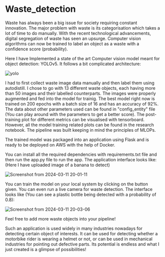 # Waste_detection

Waste has always been a big issue for society requiring constant innovation. The major problem with waste is its categorisation which takes a lot of time to do manually. With the recent technological advancements, digital segregation of waste has seen an upsurge. Computer vision algorithms can now be trained to label an object as a waste with a confidence score (probability). 

Here I have Implemented a state of the art Computer vision model meant for object detection: YOLOv5. It follows a bit complicated architecture:

![yolo](https://github.com/shazam37/Waste_detection/assets/119686545/16764aa5-4dc1-451f-ba1f-2e3c489abe7b)


I had to first collect waste image data manually and then label them using autodistill. I chose to go with 13 different waste objects, each having more than 50 images and their labelled counterparts. The images were properly augmented and fed into the model for trainig. The best model right now is trained on 200 epochs with a batch size of 16 and has an accuracy of 92%. The data about other parameters used can be found in "config_entity" file (You can play around with the parameters to get a better score). The post-training plot for different metrics can be visualised with tensorboard. However, all the model training related plots can be found in the research notebook. The pipeline was built keeping in mind the principles of MLOPs. 

The trained model was packaged into an application using Flask and is ready to be deployed on AWS with the help of Docker. 

You can install all the required dependencies with requirements.txt file and then run the app.py file to run the app. The application interface looks like:
(Here I have uploaded image of a banana to detect)

![Screenshot from 2024-03-11 20-01-11](https://github.com/shazam37/Waste_detection/assets/119686545/387b8bf1-c56c-4689-80c4-ed4ec304b932)

You can train the model on your local system by clicking on the button given. You can even run a live camera for waste detection. The interface looks like (You can see a plastic bottle being detected with a probability of 0.8): 

![Screenshot from 2024-03-11 20-03-06](https://github.com/shazam37/Waste_detection/assets/119686545/7c6fbb2f-a67e-4c90-a2bb-5049c270acc3)

Feel free to add more waste objects into your pipeline! 

Such an application is used widely in many industries nowadays for detecting certain object of interests. It can be used for detecting whether a motorbike rider is wearing a helmet or not, or can be used in mechanical industries for pointing out defective parts. Its potential is endless and what I just created is a glimpse of possibilities!
